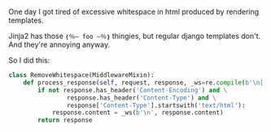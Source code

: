 One day I got tired of excessive whitespace in html produced by rendering templates.

Jinja2 has those `❴％– foo –％❵` thingies, but regular django templates don't. And they're annoying anyway.

So I did this:

```python
class RemoveWhitespace(MiddlewareMixin):
    def process_response(self, request, response, _ws=re.compile(b'\n[ \t\r\n]+').sub):
        if not response.has_header('Content-Encoding') and \
                response.has_header('Content-Type') and \
                response['Content-Type'].startswith('text/html'):
            response.content = _ws(b'\n', response.content)
        return response
```
